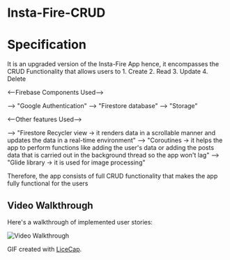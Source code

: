 # Insta-Fire-CRUD

# Specification 

It is an upgraded version of the Insta-Fire App hence, it encompasses the CRUD Functionality that allows users to 1. Create 2. Read 3. Update 4. Delete

<--Firebase Components Used-->

 --> "Google Authentication"
 --> "Firestore database"
 --> "Storage"

<--Other features Used-->

 --> "Firestore Recycler view -> it renders data in a scrollable manner and updates the data in a real-time environment"
 --> "Coroutines -> it helps the app to perform functions like adding the user's data or adding the posts data that is carried out in the background thread so the app          won't lag"
 --> "Glide library -> it is used for image processing"


Therefore, the app consists of full CRUD functionality that makes the app fully functional for the users



## Video Walkthrough

Here's a walkthrough of implemented user stories:

<img src='https://media.giphy.com/media/r46td3copEWqy84kqF/giphy.gif' title='Video Walkthrough' width='' alt='Video Walkthrough' />

GIF created with [LiceCap](http://www.cockos.com/licecap/).
